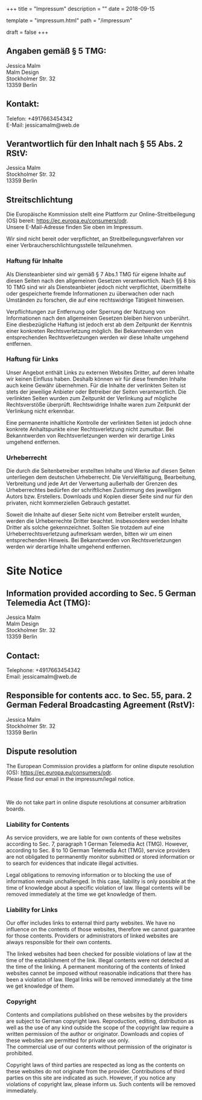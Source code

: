 +++
title = "Impressum"
description = ""
date = 2018-09-15

template = "impressum.html"
path = "/impressum"

draft = false
+++

<h2>Angaben gemäß § 5 TMG:</h2>
<p>Jessica Malm<br />
  Malm Design<br />
Stockholmer Str. 32<br />
13359 Berlin</p>

<h2>Kontakt:</h2>
<p>Telefon: +4917663454342<br />
E-Mail: jessicamalm@web.de</p>

<h2>Verantwortlich für den Inhalt nach § 55 Abs. 2 RStV:</h2>
<p>Jessica Malm<br />
Stockholmer Str. 32<br />
13359 Berlin</p>

<h2>Streitschlichtung</h2>
<p>Die Europäische Kommission stellt eine Plattform zur Online-Streitbeilegung (OS) bereit: <a href="https://ec.europa.eu/consumers/odr" target="_blank">https://ec.europa.eu/consumers/odr</a>.<br /> Unsere E-Mail-Adresse finden Sie oben im Impressum.</p>

<p>Wir sind nicht bereit oder verpflichtet, an Streitbeilegungsverfahren vor einer Verbraucherschlichtungsstelle teilzunehmen.</p>

<h3>Haftung für Inhalte</h3> <p>Als Diensteanbieter sind wir gemäß § 7 Abs.1 TMG für eigene Inhalte auf diesen Seiten nach den allgemeinen Gesetzen verantwortlich. Nach §§ 8 bis 10 TMG sind wir als Diensteanbieter jedoch nicht verpflichtet, übermittelte oder gespeicherte fremde Informationen zu überwachen oder nach Umständen zu forschen, die auf eine rechtswidrige Tätigkeit hinweisen.</p> <p>Verpflichtungen zur Entfernung oder Sperrung der Nutzung von Informationen nach den allgemeinen Gesetzen bleiben hiervon unberührt. Eine diesbezügliche Haftung ist jedoch erst ab dem Zeitpunkt der Kenntnis einer konkreten Rechtsverletzung möglich. Bei Bekanntwerden von entsprechenden Rechtsverletzungen werden wir diese Inhalte umgehend entfernen.</p> <h3>Haftung für Links</h3> <p>Unser Angebot enthält Links zu externen Websites Dritter, auf deren Inhalte wir keinen Einfluss haben. Deshalb können wir für diese fremden Inhalte auch keine Gewähr übernehmen. Für die Inhalte der verlinkten Seiten ist stets der jeweilige Anbieter oder Betreiber der Seiten verantwortlich. Die verlinkten Seiten wurden zum Zeitpunkt der Verlinkung auf mögliche Rechtsverstöße überprüft. Rechtswidrige Inhalte waren zum Zeitpunkt der Verlinkung nicht erkennbar.</p> <p>Eine permanente inhaltliche Kontrolle der verlinkten Seiten ist jedoch ohne konkrete Anhaltspunkte einer Rechtsverletzung nicht zumutbar. Bei Bekanntwerden von Rechtsverletzungen werden wir derartige Links umgehend entfernen.</p> <h3>Urheberrecht</h3> <p>Die durch die Seitenbetreiber erstellten Inhalte und Werke auf diesen Seiten unterliegen dem deutschen Urheberrecht. Die Vervielfältigung, Bearbeitung, Verbreitung und jede Art der Verwertung außerhalb der Grenzen des Urheberrechtes bedürfen der schriftlichen Zustimmung des jeweiligen Autors bzw. Erstellers. Downloads und Kopien dieser Seite sind nur für den privaten, nicht kommerziellen Gebrauch gestattet.</p> <p>Soweit die Inhalte auf dieser Seite nicht vom Betreiber erstellt wurden, werden die Urheberrechte Dritter beachtet. Insbesondere werden Inhalte Dritter als solche gekennzeichnet. Sollten Sie trotzdem auf eine Urheberrechtsverletzung aufmerksam werden, bitten wir um einen entsprechenden Hinweis. Bei Bekanntwerden von Rechtsverletzungen werden wir derartige Inhalte umgehend entfernen.</p>

<h1>Site Notice</h1>

<h2>Information provided according to Sec. 5 German Telemedia Act (TMG):</h2>
<p>Jessica Malm<br />
  Malm Design<br />
Stockholmer Str. 32<br />
13359 Berlin</p>

<h2>Contact:</h2>
<p>Telephone: +4917663454342<br />
Email: jessicamalm@web.de</p>

<h2>Responsible for contents acc. to Sec. 55, para. 2 German Federal Broadcasting Agreement (RstV):</h2>
<p>Jessica Malm<br />
Stockholmer Str. 32<br />
13359 Berlin</p>

<h2>Dispute resolution</h2>
<p>The European Commission provides a platform for online dispute resolution (OS): <a href="https://ec.europa.eu/consumers/odr" target="_blank">https://ec.europa.eu/consumers/odr</a>.<br /> Please find our email in the impressum/legal notice.</p><p> </p>

<p>We do not take part in online dispute resolutions at consumer arbitration boards.</p>

<h3>Liability for Contents</h3> <p>As service providers, we are liable for own contents of these websites according to Sec. 7, paragraph 1 German Telemedia Act (TMG). However, according to Sec. 8 to 10 German Telemedia Act (TMG), service providers are not obligated to permanently monitor submitted or stored information or to search for evidences that indicate illegal activities.</p> <p>Legal obligations to removing information or to blocking the use of information remain unchallenged. In this case, liability is only possible at the time of knowledge about a specific violation of law. Illegal contents will be removed immediately at the time we get knowledge of them.</p> <h3>Liability for Links</h3> <p>Our offer includes links to external third party websites. We have no influence on the contents of those websites, therefore we cannot guarantee for those contents. Providers or administrators of linked websites are always responsible for their own contents.</p> <p>The linked websites had been checked for possible violations of law at the time of the establishment of the link. Illegal contents were not detected at the time of the linking. A permanent monitoring of the contents of linked websites cannot be imposed without reasonable indications that there has been a violation of law. Illegal links will be removed immediately at the time we get knowledge of them.</p> <h3>Copyright</h3> <p>Contents and compilations published on these websites by the providers are subject to German copyright laws. Reproduction, editing, distribution as well as the use of any kind outside the scope of the copyright law require a written permission of the author or originator. Downloads and copies of these websites are permitted for private use only.<br /> The commercial use of our contents without permission of the originator is prohibited.</p> <p>Copyright laws of third parties are respected as long as the contents on these websites do not originate from the provider. Contributions of third parties on this site are indicated as such. However, if you notice any violations of copyright law, please inform us. Such contents will be removed immediately.</p><p> </p>